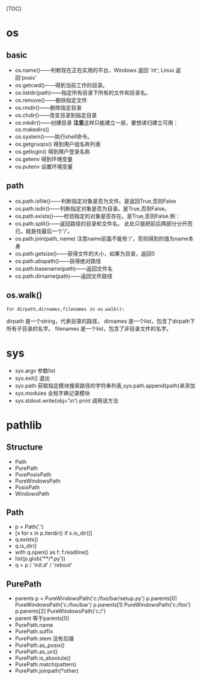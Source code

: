[TOC]
# os
## basic
* os.name()——判断现在正在实用的平台，Windows 返回 ‘nt'; Linux 返回’posix'
* os.getcwd()——得到当前工作的目录。
* os.listdir(path)——指定所有目录下所有的文件和目录名。
* os.remove()——删除指定文件
* os.rmdir()——删除指定目录
* os.chdir()——改变目录到指定目录
* os.mkdir()——创建目录 **注意**这样只能建立一层，要想递归建立可用：os.makedirs()
* os.system()——执行shell命令。
* os.getgruops() 得到用户组名称列表 
* os.getlogin() 得到用户登录名称 
* os.getenv 得到环境变量 
* os.putenv 设置环境变量

## path
* os.path.isfile()——判断指定对象是否为文件。是返回True,否则False
* os.path.isdir()——判断指定对象是否为目录。是True,否则False。
* os.path.exists()——检验指定的对象是否存在。是True,否则False.例：
* os.path.split()——返回路径的目录和文件名。
此处只是把前后两部分分开而已。就是找最后一个'/'。
* os.path.join(path, name) 注意name前面不能有'/'，否则得到的值为name本身
* os.path.getsize()——获得文件的大小，如果为目录，返回0
* os.path.abspath()——获得绝对路径
* os.path.basename(path)——返回文件名
* os.path.dirname(path)——返回文件路径
 

## os.walk()
    for dirpath,dirnames,filenames in os.walk():
dirpath 是一个string，代表目录的路径，
dirnames 是一个list，包含了dirpath下所有子目录的名字。
filenames 是一个list，包含了非目录文件的名字。

# sys
* sys.argv 参数list
* sys.exit() 退出
* sys.path 获取指定模块搜索路径的字符串列表,sys.path.append(path)来添加
* sys.modules 全局字典记录模块
* sys.stdout.write(obj+'\n') print 调用该方法


# pathlib
## Structure
* Path
* PurePath
* PurePosixPath
* PureWindowsPath
* PosixPath
* WindowsPath

## Path
* p = Path('.') 
* [x for x in p.iterdir() if x.is_dir()]
* q.exists()
* q.is_dir()
* with q.open() as f: f.readline()
* list(p.glob('*\*/\*.py'))
* q = p / 'init.d' / 'reboot'

## PurePath
*  parents
p = PureWindowsPath('c:/foo/bar/setup.py')
p.parents[0]
PureWindowsPath('c:/foo/bar')
p.parents[1]
PureWindowsPath('c:/foo')
p.parents[2]
PureWindowsPath('c:/')
* parent 等于parents[0]
* PurePath.name
* PurePath.suffix
* PurePath.stem 没有后缀
* PurePath.as_posix()
* PurePath.as_uri()
* PurePath.is_absolute()
* PurePath.match(pattern)
* PurePath.joinpath(*other)
